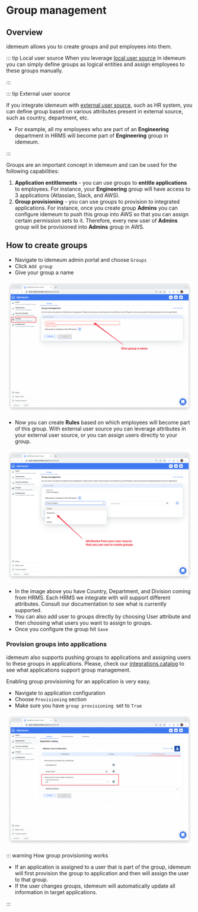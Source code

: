 # Group management

## Overview

idemeum allows you to create groups and put employees into them.

::: tip Local user source
When you leverage [local user source](integration-with-hr-system.html#local-user-source) in idemeum you can simply define groups as logical entities and assign employees to these groups manually.

:::

::: tip External user source

If you integrate idemeum with [external user source](integration-with-hr-system.html#external-user-source), such as HR system, you can define group based on various attributes present in external source, such as country, department, etc. 

* For example, all my employees who are part of an **Engineering** department in HRMS will become part of **Engineering** group in idemeum.

:::


Groups are an important concept in idemeum and can be used for the following capabilities:

1. **Application entitlements** - you can use groups to **entitle applications** to employees. For instance, your **Engineering** group will have access to 3 applications (Atlassian, Slack, and AWS).
2. **Group provisioning** -  you can use groups to provision to integrated applications. For instance, once you create group **Admins** you can configure idemeum to push this group into AWS so that you can assign certain permission sets to it. Therefore, every new user of **Admins** group will be provisioned into **Admins** group in AWS.

## How to create groups

* Navigate to idemeum admin portal and choose `Groups`
* Click `Add group`
* Give your group a name

![Name group](./images/groups/name-group.png)

* Now you can create **Rules** based on which employees will become part of this group. With external user source you can leverage attributes in your external user source, or you can assign users directly to your group.


![Attributes](./images/groups/attributes.png)

* In the image above you have Country, Department, and Division coming from HRMS. Each HRMS we integrate with will support different attributes. Consult our documentation to see what is currently supported.
* You can also add user to groups directly by choosing User attribute and then choosing what users you want to assign to groups.
* Once you configure the group hit `Save`

### Provision groups into applications

idemeum also supports pushing groups to applications and assigning users to these groups in applications. Please, check our [integrations catalog](https://integrations.idemeum.com) to see what applications support group management.

Enabling group provisioning for an application is very easy.

* Navigate to application configuration
* Choose `Provisioning` section
* Make sure you have `group provisioning `set to `True`

![Group provisioning](./images/groups/group-provisioning.png)

::: warning How group provisioning works

* If an application is assigned to a user that is part of the group, idemeum will first provision the group to application and then will assign the user to that group.
* If the user changes groups, idemeum will automatically update all information in target applications.

:::
